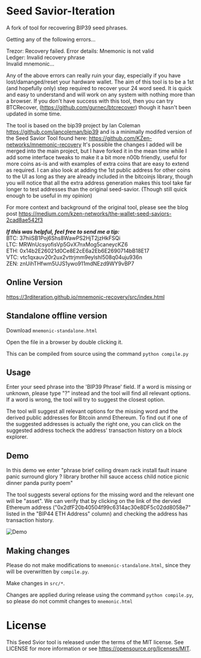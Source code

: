 # Seed Savior-Iteration

A fork of tool for recovering BIP39 seed phrases.

Getting any of the following errors...

Trezor: Recovery failed. Error details: Mnemonic is not valid
<br>Ledger: Invalid recovery phrase
<br>Invalid mnemonic...

Any of the above errors can really ruin your day, especially if you have lost/damanged/reset your hardware wallet. The aim of this tool is to be a 1st (and hopefully only) step required to recover your 24 word seed. It is quick and easy to understand and will work on any system with nothing more than a browser. If you don't have success with this tool, then you can try BTCRecover, (https://github.com/gurnec/btcrecover) though it hasn't been updated in some time.

The tool is based on the bip39 project by Ian Coleman https://github.com/iancoleman/bip39 and is a minimally modifed version of the Seed Savior Tool found here: https://github.com/KZen-networks/mnemonic-recovery It's possible the changes I added will be merged into the main project, but I have forked it in the mean time while I add some interface tweaks to make it a bit more n00b friendly, useful for more coins as-is and with examples of extra coins that are easy to extend as required. I can also look at adding the 1st public address for other coins to the UI as long as they are already included in the bitcoinjs library, though you will notice that all the extra address generation makes this tool take far longer to test addresses than the original seed-savior. (Though still quick enough to be useful in my opinion)

For more context and background of the original tool, please see the blog post https://medium.com/kzen-networks/the-wallet-seed-saviors-2cad8ae542f3 

<b><i>If this was helpful, feel free to send me a tip:</b></i>
<br>BTC: 37hiiSB1Poj6Shs8WawPS2HjT2jzHkFSQi
<br>LTC: MRWnUcsyofisVp5GvX7nxMog5caneycKZ6
<br>ETH: 0x14b2E26021d0Ce8E2cE6a2Eb6E2690714bB18E17
<br>VTC: vtc1qxauv20r2ux2vttrjmm9eylshl508q04uju936n
<br>ZEN: znUihTHfwm5UJS1ywo911mdNEzd9WY9vBP7

## Online Version

https://3rditeration.github.io/mnemonic-recovery/src/index.html

## Standalone offline version

Download `mnemonic-standalone.html`

Open the file in a browser by double clicking it.

This can be compiled from source using the command `python compile.py`

## Usage

Enter your seed phrase into the 'BIP39 Phrase' field. If a word is missing or unknown, please type "?" instead and the tool will find all relevant options. If a word is wrong, the tool will try to suggest the closest option.

The tool will suggest all relevant options for the missing word and the derived public addresses for Bitcoin anmd Ethereum. To find out if one of the suggested addresses is actually the right one, you can click on the suggested address  tocheck the address' transaction history on a block explorer.

## Demo

In this demo we enter "phrase brief ceiling dream rack install fault insane panic surround glory ? library brother hill sauce access child notice picnic dinner panda purity poem"

The tool suggests several options for the missing word and the relevant one will be "asset". We can verify that by clicking on the link of the dervied Ethereum address ("0x2dfF20b40504f99c6314ac30e8DF5c02dd8058e7" listed in the "BIP44 ETH Address" column) and checking the address has transaction history.

![Demo](/src/img/seed%20demo%20annotated.gif "Demo")


## Making changes

Please do not make modifications to `mnemonic-standalone.html`, since they will
be overwritten by `compile.py`.

Make changes in `src/*`.

Changes are applied during release using the command `python compile.py`, so
please do not commit changes to `mnemonic.html`



# License

This Seed Svior tool is released under the terms of the MIT license. See LICENSE for
more information or see https://opensource.org/licenses/MIT.
